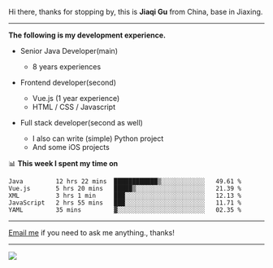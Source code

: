 Hi there, thanks for stopping by, this is **Jiaqi Gu** from China, base in Jiaxing.

---

**The following is my development experience.**

- Senior Java Developer(main)
  - 8 years experiences

- Frontend developer(second)
  - Vue.js (1 year experience)
  - HTML / CSS / Javascript
  
- Full stack developer(second as well)
  - I also can write (simple) Python project
  - And some iOS projects

📊 **This week I spent my time on**
<!--START_SECTION:waka-->
```text
Java         12 hrs 22 mins  ████████████▒░░░░░░░░░░░░   49.61 % 
Vue.js       5 hrs 20 mins   █████▒░░░░░░░░░░░░░░░░░░░   21.39 % 
XML          3 hrs 1 min     ███░░░░░░░░░░░░░░░░░░░░░░   12.13 % 
JavaScript   2 hrs 55 mins   ███░░░░░░░░░░░░░░░░░░░░░░   11.71 % 
YAML         35 mins         ▓░░░░░░░░░░░░░░░░░░░░░░░░   02.35 % 
```
<!--END_SECTION:waka-->

---

[Email me](mailto:droidqw@gmail.com?subject=Hiring_from_GitHub) if you need to ask me anything., thanks!

---

![]( https://visitor-badge.glitch.me/badge?page_id=githubgujiaqi)
